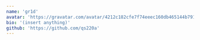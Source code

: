 ```yaml
---
name: 'gr1d'
avatar: 'https://gravatar.com/avatar/4212c182cfe7f74eeec160db465144b7911ee8ae2843786385d9e6dd66e5c291.webp?size=256'
bio: '(insert anything)'
github: 'https://github.com/qs220a'
---
```

